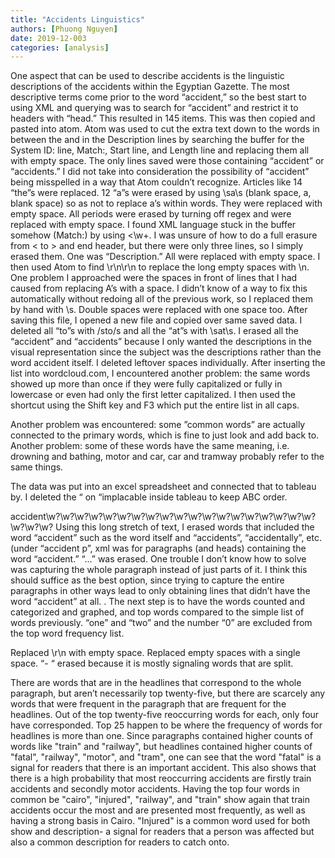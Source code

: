 ```yaml
---
title: "Accidents Linguistics"
authors: [Phuong Nguyen]
date: 2019-12-003
categories: [analysis]
---
```


One aspect that can be used to describe accidents is the linguistic descriptions of the accidents within the Egyptian Gazette. The most descriptive terms come prior to the word “accident,” so the best start to using XML and querying was to search for “accident” and restrict it to headers with “head.” This resulted in 145 items. This was then copied and pasted into atom. Atom was used to cut the extra text down to the words in between the <head> and </head> in the Description lines by searching the buffer for the System ID: line, Match:, Start line, and Length line and replacing them all with empty space. The only lines saved were those containing “accident” or “accidents.” I did not take into consideration the possibility of “accident” being misspelled in a way that Atom couldn’t recognize. Articles like 14 “the”s were replaced. 12 “a”s were erased by using \sa\s (blank space, a, blank space) so as not to replace a’s within words. They were replaced with empty space. All periods were erased by turning off regex and were replaced with empty space. I found XML language stuck in the buffer somehow (Match:) by using <\w+. I was unsure of how to do a full erasure from < to > and end header, but there were only three lines, so I simply erased them.  One was “Description.” All were replaced with empty space.  I then used Atom to find \r\n\r\n to replace the long empty spaces with \n.
One problem I approached were the spaces in front of lines that I had caused from replacing A’s with a space. I didn’t know of a way to fix this automatically without redoing all of the previous work, so I replaced them by hand with \s. Double spaces were replaced with one space too.
After saving this file, I opened a new file and copied over same saved data. I deleted all “to”s with /sto/s and all the “at”s with \sat\s.
I erased all the “accident” and “accidents” because I only wanted the descriptions in the visual representation since the subject was the descriptions rather than the word accident itself. I deleted leftover spaces individually.
After inserting the list into wordcloud.com, I encountered another problem: the same words showed up more than once if they were fully capitalized or fully in lowercase or even had only the first letter capitalized.
I then used the shortcut using the Shift key and F3 which put the entire list in all caps.

Another problem was encountered: some ”common words” are actually connected to the primary words, which is fine to just look and add back to.
Another problem: some of these words have the same meaning, i.e. drowning and bathing, motor and car, car and tramway probably refer to the same things.

The data was put into an excel spreadsheet and connected that to tableau by.
I deleted the “ on “implacable inside tableau to keep ABC order.

accident\w?\w?\w?\w?\w?\w?\w?\w?\w?\w?\w?\w?\w?\w?\w?\w?\w?\w?\w?\w?\w?\w?
Using this long stretch of text, I erased words that included the word “accident” such as the word itself and “accidents”, “accidentally”, etc. (under “accident p”, xml was for paragraphs (and heads) containing the word “accident.”
“…” was erased. One trouble I don’t know how to solve was capturing the whole paragraph instead of just parts of it. I think this should suffice as the best option, since trying to capture the entire paragraphs in other ways lead to only obtaining lines that didn’t have the word “accident” at all. .
The next step is to have the words counted and categorized and graphed, and top words compared to the simple list of words previously.
“one” and “two” and the number “0” are excluded from the top word frequency list.

Replaced \r\n with empty space.
Replaced empty spaces with a single space.
 “- “ erased because it is mostly signaling words that are split.

There are words that are in the headlines that correspond to the whole paragraph, but aren’t necessarily top twenty-five, but there are scarcely any words that were frequent in the paragraph that are frequent for the headlines. Out of the top twenty-five reoccurring words for each, only four have corresponded. Top 25 happen to be where the frequency of words for headlines is more than one. Since paragraphs contained higher counts of words like "train" and "railway", but headlines contained higher counts of  "fatal", "railway", "motor", and "tram", one can see that the word "fatal" is a signal for readers that there is an important accident. This also shows that there is a high probability that most reoccurring accidents are firstly train accidents and secondly motor accidents.
Having the top four words in common be "cairo", "injured", "railway", and "train" show again that train accidents occur the most and are presented most frequently, as well as having a strong basis in Cairo. "Injured" is a common word used for both show and description- a signal for readers that a person was affected but also a common description for readers to catch onto.
